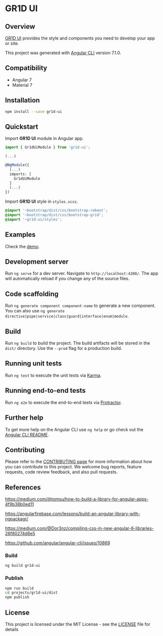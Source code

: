 # GR1D UI

## Overview

[GR1D UI](https://firebase.google.com) provides the style and components
you need to develop your app or site.

This project was generated with [Angular CLI](https://github.com/angular/angular-cli) version 7.1.0.


## Compatibility

- Angular 7
- Material 7

## Installation

```bash
npm install --save gr1d-ui
```

## Quickstart

Import **GR1D UI** module in Angular app.

```typescript
import { Gr1dUiModule } from 'gr1d-ui';

(...)

@NgModule({
  (...)
  imports: [
    Gr1dUiModule
  ]
  (...)
})

```

Import **GR1D UI** style in `styles.scss`.
```scss
@import '~bootstrap/dist/css/bootstrap-reboot';
@import '~bootstrap/dist/css/bootstrap-grid';
@import '~gr1d-ui/styles';
```


## Examples

Check the [demo](https://stackblitz.com/edit/gr1d-ui).

## Development server

Run `ng serve` for a dev server. Navigate to `http://localhost:4200/`. The app will automatically reload if you change any of the source files.

## Code scaffolding

Run `ng generate component component-name` to generate a new component. You can also use `ng generate directive|pipe|service|class|guard|interface|enum|module`.

## Build

Run `ng build` to build the project. The build artifacts will be stored in the `dist/` directory. Use the `--prod` flag for a production build.

## Running unit tests

Run `ng test` to execute the unit tests via [Karma](https://karma-runner.github.io).

## Running end-to-end tests

Run `ng e2e` to execute the end-to-end tests via [Protractor](http://www.protractortest.org/).

## Further help

To get more help on the Angular CLI use `ng help` or go check out the [Angular CLI README](https://github.com/angular/angular-cli/blob/master/README.md).

## Contributing

Please refer to the [CONTRIBUTING page](./CONTRIBUTING.md) for more information
about how you can contribute to this project. We welcome bug reports, feature
requests, code review feedback, and also pull requests.

## References

https://medium.com/@tomsu/how-to-build-a-library-for-angular-apps-4f9b38b0ed11

https://angularfirebase.com/lessons/build-an-angular-library-with-ngpackagr/

https://medium.com/@Dor3nz/compiling-css-in-new-angular-6-libraries-26f80274d8e5

https://github.com/angular/angular-cli/issues/10869

### Build

```bash
ng build gr1d-ui
```

### Publish

```bash
npm run build
cd projects/gr1d-ui/dist
npm publish
```

## License

This project is licensed under the MIT License - see the [LICENSE](LICENSE) file for details
